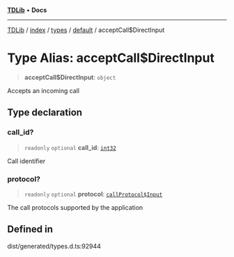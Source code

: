 [**TDLib**](../../../../../../README.md) • **Docs**

***

[TDLib](../../../../../../modules.md) / [index](../../../../../README.md) / [types](../../../README.md) / [default](../README.md) / acceptCall$DirectInput

# Type Alias: acceptCall$DirectInput

> **acceptCall$DirectInput**: `object`

Accepts an incoming call

## Type declaration

### call\_id?

> `readonly` `optional` **call\_id**: [`int32`](int32.md)

Call identifier

### protocol?

> `readonly` `optional` **protocol**: [`callProtocol$Input`](callProtocol$Input.md)

The call protocols supported by the application

## Defined in

dist/generated/types.d.ts:92944
